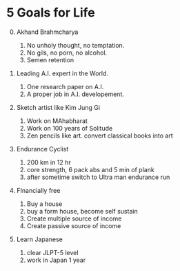 # 5 Goals for Life

0. Akhand Brahmcharya
   1. No unholy thought, no temptation.
   2. No gils, no porn, no alcohol.
   3. Semen retention

1. Leading A.I. expert in the World.
   1. One research paper on A.I.
   2. A proper job in A.I. developement.

2. Sketch artist like Kim Jung Gi
   1. Work on MAhabharat
   2. Work on 100 years of Solitude
   3. Zen pencils like art. convert classical books into art

3. Endurance Cyclist
   1. 200 km in 12 hr
   2. core strength, 6 pack abs and 5 min of plank
   3. after sometime switch to Ultra man endurance run

4. FInancially free
   1. Buy a house
   2. buy a form house, become self sustain
   3. Create multiple source of income
   4. Create passive source of income

5. Learn Japanese
   1. clear JLPT-5 level
   2. work in Japan 1 year
